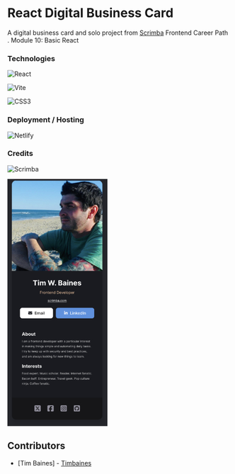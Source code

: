 # React Digital Business Card

A digital business card and solo project from  [Scrimba](https://scrimba.com) Frontend Career Path
. Module 10: Basic React


### Technologies
![React](https://img.shields.io/badge/react-%2320232a.svg?style=for-the-badge&logo=react&logoColor=%2361DAFB)

![Vite](https://img.shields.io/badge/vite-%23646CFF.svg?style=for-the-badge&logo=vite&logoColor=white)

![CSS3](https://img.shields.io/badge/css3-%231572B6.svg?style=for-the-badge&logo=css3&logoColor=white)

### Deployment / Hosting

![Netlify](https://img.shields.io/badge/netlify-%23000000.svg?style=for-the-badge&logo=netlify&logoColor=#00C7B7)

### Credits

![Scrimba](https://img.shields.io/badge/scrimba-2B283A?style=for-the-badge&logo=scrimba&logoColor=white)


![digital-card-snapshot.jpg](src/digital-card-snapshot.jpg)

## Contributors

- [Tim Baines] - [Timbaines](https://github.com/Timbaines)


